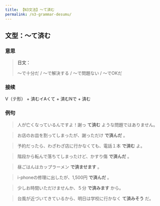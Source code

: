 ```yaml
---
title: 【N3文法】〜て済む
permalink: /n3-grammar-desumu/
---
```


## 文型：〜て済む

### 意思

> **日文：**
> 
> 〜で十分だ / 〜で解決する / 〜で問題ない / 〜でOKだ


### 接续

V（テ形） + 済むイAくて + 済むNで + 済む

### 例句

> 人が亡くなっているんですよ！謝っ **て済む** ような問題ではありません。

> お店のお皿を割ってしまったが、謝っただけ **で済んだ** 。

> 予約だったら、わざわざ店に行かなくても、電話１本 **で済む** よ。

> 階段から転んで落ちてしまったけど、かすり傷 **で済んだ** 。

> 昼ごはんはカップラーメン **で済ませます** 。

> i-phoneの修理に出したが、1,500円 **で済んだ** 。

> 少しお時間いただけませんか、５分 **で済みます** から。

> 台風が近づいてきているから、明日は学校に行かなく **て済みそう** だ。

